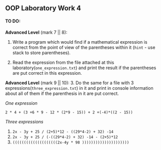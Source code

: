 ## OOP Laboratory Work 4

#### TO DO:

**Advanced Level** (mark 7 || 8):
1. Write a program which would find if a mathematical expression is correct from the point of view of the parentheses within it (`hint` - use stack to store parentheses).

2. Read the expression from the file attached at this laboratory(`one_expression.txt`) and print the result if the parentheses are put correct in this expression.

**Advanced Level** (mark 9 || 10):
3. Do the same for a file with 3 expressions(`three_expression.txt`) in it and print in console information about all of them if the parenthesis in it are put correct. 

*One expression*

`2 * 4 + (3 +6 * 9 - 12 * (2*9 - 15)) + 2 +(-4)*((2 - 15))`

*Three expressions*

1. `2x - 3y + 25 / (2+5)*12 - ((29*4-2) + 32) -14`
2. `2x - 3y + 25 / (-((29*4-2) + 32) -14 - (2+5)*12`
3. `((((((((((((((((((((2x-4y * 98 )))))))))))))))))))))`